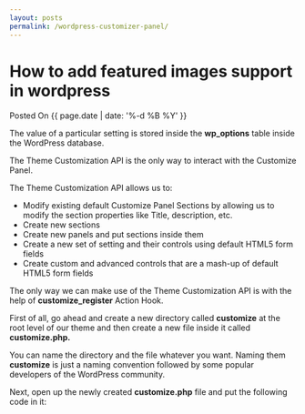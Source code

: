 ```yaml
---
layout: posts
permalink: /wordpress-customizer-panel/
---
```


<h1>How to add featured images support in wordpress</h1>
<p class="date">Posted On {{ page.date | date: '%-d %B %Y' }}</p>

The value of a particular setting is stored inside the <b>wp_options</b> table inside the WordPress database.

The Theme Customization API is the only way to interact with the Customize Panel.

The Theme Customization API allows us to:

<ul>
<li>Modify existing default Customize Panel Sections by allowing us to modify the section properties like Title, description, etc.</li>
<li>Create new sections</li>
<li>Create new panels and put sections inside them</li>
<li>Create a new set of setting and their controls using default HTML5 form fields</li>
<li>Create custom and advanced controls that are a mash-up of default HTML5 form fields</li>
</ul>

The only way we can make use of the Theme Customization API is with the help of <b>customize_register</b> Action Hook.

First of all, go ahead and create a new directory called <b>customize</b> at the root level of our theme and then create a new file inside it called <b>customize.php.</b>

You can name the directory and the file whatever you want. Naming them <b>customize</b> is just a naming convention followed by some popular developers of the WordPress community.

Next, open up the newly created <b>customize.php</b> file and put the following code in it:


<xmp></xmp>